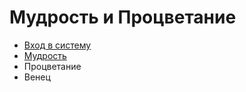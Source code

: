 # Мудрость и Процветание

- [Вход в систему](https://github.com/Alexxx180/Wisdom/blob/master/Instruction/Configuration.md)
- [Мудрость](https://github.com/Alexxx180/Wisdom/blob/master/Instruction/Wisdom/Contents.md)
- Процветание
- Венец

